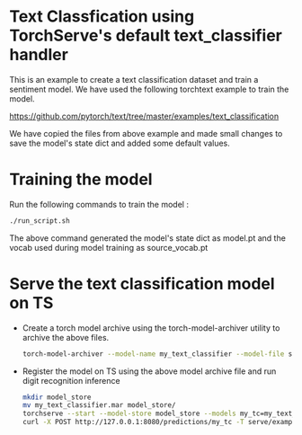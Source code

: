 # Text Classfication using TorchServe's default text_classifier handler

This is an example to create a text classification dataset and train a sentiment model. We have used the following torchtext example to train the model.

https://github.com/pytorch/text/tree/master/examples/text_classification

We have copied the files from above example and made small changes to save the model's state dict and added some default values.

# Training the model

Run the following commands to train the model :

```bash
./run_script.sh
```

The above command generated the model's state dict as model.pt and the vocab used during model training as source_vocab.pt

# Serve the text classification model on TS

 * Create a torch model archive using the torch-model-archiver utility to archive the above files.
 
    ```bash
    torch-model-archiver --model-name my_text_classifier --model-file serve/examples/text_classification/model.py --serialized-file serve/examples/text_classification/model.pt --handler text_classifier --extra-files serve/examples/text_classification/index_to_name.json
    ```
   
 * Register the model on TS using the above model archive file and run digit recognition inference
   
    ```bash
    mkdir model_store
    mv my_text_classifier.mar model_store/
    torchserve --start --model-store model_store --models my_tc=my_text_classifier.mar
    curl -X POST http://127.0.0.1:8080/predictions/my_tc -T serve/examples/text_classification/sample_text.txt
    ```
